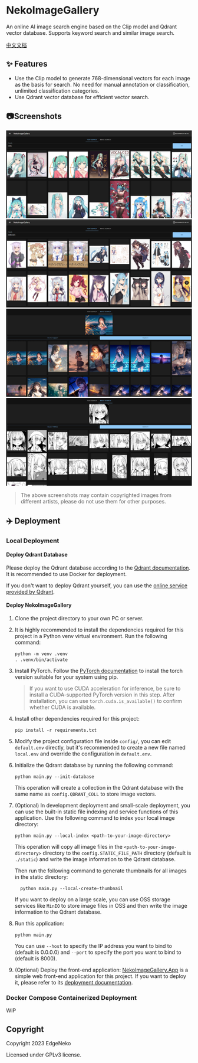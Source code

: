 # NekoImageGallery

An online AI image search engine based on the Clip model and Qdrant vector database. Supports keyword search and similar image search.

[中文文档](readme_cn.md)

## ✨ Features

- Use the Clip model to generate 768-dimensional vectors for each image as the basis for search. No need for manual annotation or classification, unlimited classification categories.
- Use Qdrant vector database for efficient vector search.

## 📷Screenshots

![Screenshot1](web/screenshots/1.png)
![Screenshot2](web/screenshots/2.png)
![Screenshot3](web/screenshots/3.png)
![Screenshot4](web/screenshots/4.png)

> The above screenshots may contain copyrighted images from different artists, please do not use them for other purposes.

## ✈️ Deployment

### Local Deployment
#### Deploy Qdrant Database

Please deploy the Qdrant database according to the [Qdrant documentation](https://qdrant.tech/documentation/quick-start/). It is recommended to use Docker for deployment.

If you don't want to deploy Qdrant yourself, you can use the [online service provided by Qdrant](https://qdrant.tech/documentation/cloud/).

#### Deploy NekoImageGallery
1. Clone the project directory to your own PC or server.
2. It is highly recommended to install the dependencies required for this project in a Python venv virtual environment. Run the following command:
    ```shell
    python -m venv .venv
    . .venv/bin/activate
    ```
3. Install PyTorch. Follow the [PyTorch documentation](https://pytorch.org/get-started/locally/) to install the torch version suitable for your system using pip.
   > If you want to use CUDA acceleration for inference, be sure to install a CUDA-supported PyTorch version in this step. After installation, you can use `torch.cuda.is_available()` to confirm whether CUDA is available.
4. Install other dependencies required for this project:
    ```shell
    pip install -r requirements.txt
    ```
5. Modify the project configuration file inside `config/`, you can edit `default.env` directly, but it's recommended to create a new file named `local.env` and override the configuration in `default.env`.
6. Initialize the Qdrant database by running the following command:
    ```shell
    python main.py --init-database
    ```
   This operation will create a collection in the Qdrant database with the same name as `config.QDRANT_COLL` to store image vectors.
7. (Optional) In development deployment and small-scale deployment, you can use the built-in static file indexing and service functions of this application. Use the following command to index your local image directory:
    ```shell
   python main.py --local-index <path-to-your-image-directory>
    ```
   This operation will copy all image files in the `<path-to-your-image-directory>` directory to the `config.STATIC_FILE_PATH` directory (default is `./static`) and write the image information to the Qdrant database.

   Then run the following command to generate thumbnails for all images in the static directory:

   ```shell
     python main.py --local-create-thumbnail
   ```
   
   If you want to deploy on a large scale, you can use OSS storage services like `MinIO` to store image files in OSS and then write the image information to the Qdrant database.
8. Run this application:
    ```shell
    python main.py
    ```
   You can use `--host` to specify the IP address you want to bind to (default is 0.0.0.0) and `--port` to specify the port you want to bind to (default is 8000).
9. (Optional) Deploy the front-end application: [NekoImageGallery.App](https://github.com/hv0905/NekoImageGallery.App) is a simple web front-end application for this project. If you want to deploy it, please refer to its [deployment documentation](https://github.com/hv0905/NekoImageGallery.App).

### Docker Compose Containerized Deployment

WIP

## Copyright

Copyright 2023 EdgeNeko

Licensed under GPLv3 license.